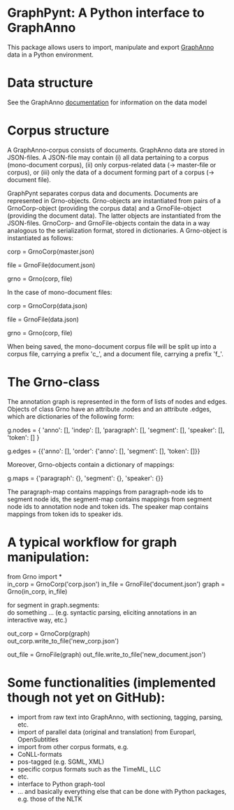 
# GraphPynt: A Python interface to GraphAnno

This package allows users to import, manipulate and export [GraphAnno](http://github.com/LBierkandt/graph-anno) data in a Python environment.

# Data structure

See the GraphAnno [documentation](https://github.com/LBierkandt/graph-anno/blob/master/doc/GraphAnno-Documentation_en.pdf) for information on the data model

# Corpus structure

A GraphAnno-corpus consists of documents. GraphAnno data are stored in JSON-files. A JSON-file may contain (i) all data pertaining to a corpus (mono-document corpus), (ii) only corpus-related data (-> master-file or corpus), or (iii) only the data of a document forming part of a corpus (-> document file).

GraphPynt separates corpus data and documents. Documents are represented in Grno-objects. Grno-objects are instantiated from pairs of a GrnoCorp-object (providing the corpus data) and a GrnoFile-object (providing the document data). The latter objects are instantiated from the JSON-files. GrnoCorp- and GrnoFile-objects contain the data in a way analogous to the serialization format, stored in dictionaries. A Grno-object is instantiated as follows:

corp = GrnoCorp(master.json)

file = GrnoFile(document.json)

grno = Grno(corp, file)

In the case of mono-document files:

corp = GrnoCorp(data.json)

file = GrnoFile(data.json)

grno = Grno(corp, file)

When being saved, the mono-document corpus file will be split up into a corpus file, carrying a prefix 'c_', and a document file, carrying a prefix 'f_'.

# The Grno-class

The annotation graph is represented in the form of lists of nodes and edges. Objects of class Grno have an attribute .nodes and an attribute .edges, which are dictionaries of the following form:

g.nodes = {
 'anno': [],
 'indep': [],
 'paragraph': [],
 'segment': [],
 'speaker': [],
 'token': []
 }

g.edges = {{'anno': [],
           'order':
	     {'anno': [],
             'segment': [],
             'token': []}}

Moreover, Grno-objects contain a dictionary of mappings:

g.maps = {'paragraph': {},
          'segment': {},
          'speaker': {}}

The paragraph-map contains mappings from paragraph-node ids to segment node ids, the segment-map contains mappings from segment node ids to annotation node and token ids. The speaker map contains mappings from token ids to speaker ids.

# A typical workflow for graph manipulation:

from Grno import *  
in_corp = GrnoCorp('corp.json')
in_file = GrnoFile('document.json')
graph = Grno(in_corp, in_file)  

for segment in graph.segments:  
    do something ... (e.g. syntactic parsing, eliciting annotations in an interactive way, etc.)  

out_corp = GrnoCorp(graph)  
out_corp.write_to_file('new_corp.json')

out_file = GrnoFile(graph)
out_file.write_to_file('new_document.json')

# Some functionalities (implemented though not yet on GitHub):

* import from raw text into GraphAnno, with sectioning, tagging, parsing, etc.
* import of parallel data (original and translation) from Europarl, OpenSubtitles
* import from other corpus formats, e.g.
* CoNLL-formats
* pos-tagged (e.g. SGML, XML)
* specific corpus formats such as the TimeML, LLC
* etc.
* interface to Python graph-tool
* ... and basically everything else that can be done with Python packages, e.g. those of the NLTK


